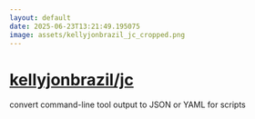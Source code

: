 ```yaml
---
layout: default
date: 2025-06-23T13:21:49.195075
image: assets/kellyjonbrazil_jc_cropped.png
---
```


# [kellyjonbrazil/jc](https://github.com/kellyjonbrazil/jc)

convert command-line tool output to JSON or YAML for scripts

